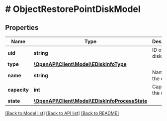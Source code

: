 # # ObjectRestorePointDiskModel

## Properties

Name | Type | Description | Notes
------------ | ------------- | ------------- | -------------
**uid** | **string** | ID of the disk. |
**type** | [**\OpenAPI\Client\Model\EDiskInfoType**](EDiskInfoType.md) |  |
**name** | **string** | Name of the disk. |
**capacity** | **int** | Capacity of the disk. |
**state** | [**\OpenAPI\Client\Model\EDiskInfoProcessState**](EDiskInfoProcessState.md) |  |

[[Back to Model list]](../../README.md#models) [[Back to API list]](../../README.md#endpoints) [[Back to README]](../../README.md)
